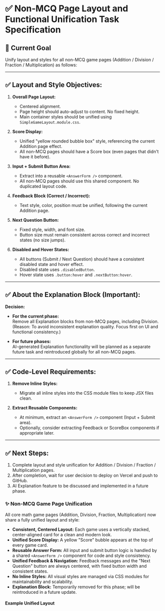 # ✅ Non-MCQ Page Layout and Functional Unification Task Specification

## 🎯 Current Goal

Unify layout and styles for all non-MCQ game pages (Addition / Division / Fraction / Multiplication) as follows:

---

## ✅ Layout and Style Objectives:

1. **Overall Page Layout:**
   - Centered alignment.
   - Page height should auto-adjust to content. No fixed height.
   - Main container styles should be unified using `SimpleGameLayout.module.css`.

2. **Score Display:**
   - Unified "yellow rounded bubble box" style, referencing the current Addition page effect.
   - All non-MCQ pages should have a Score box (even pages that didn't have it before).

3. **Input + Submit Button Area:**
   - Extract into a reusable `<AnswerForm />` component.
   - All non-MCQ pages should use this shared component. No duplicated layout code.

4. **Feedback Block (Correct / Incorrect):**
   - Text style, color, position must be unified, following the current Addition page.

5. **Next Question Button:**
   - Fixed style, width, and font size.
   - Button size must remain consistent across correct and incorrect states (no size jumps).

6. **Disabled and Hover States:**
   - All buttons (Submit / Next Question) should have a consistent disabled state and hover effect.
   - Disabled state uses `.disabledButton`.
   - Hover state uses `.button:hover` and `.nextButton:hover`.

---

## ✅ About the Explanation Block (Important):

**Decision:**

- **For the current phase:**  
Remove all Explanation blocks from non-MCQ pages, including Division.  
(Reason: To avoid inconsistent explanation quality. Focus first on UI and functional consistency.)

- **For future phases:**  
AI-generated Explanation functionality will be planned as a separate future task and reintroduced globally for all non-MCQ pages.

---

## ✅ Code-Level Requirements:

1. **Remove Inline Styles:**
   - Migrate all inline styles into the CSS module files to keep JSX files clean.

2. **Extract Reusable Components:**
   - At minimum, extract an `<AnswerForm />` component (Input + Submit area).
   - Optionally, consider extracting Feedback or ScoreBox components if appropriate later.

---

## ✅ Next Steps:

1. Complete layout and style unification for Addition / Division / Fraction / Multiplication pages.
2. After completion, wait for user decision to deploy on Vercel and push to GitHub.
3. AI Explanation feature to be discussed and implemented in a future phase.

### ✨ Non-MCQ Game Page Unification

All core math game pages (Addition, Division, Fraction, Multiplication) now share a fully unified layout and style:

- **Consistent, Centered Layout:** Each game uses a vertically stacked, center-aligned card for a clean and modern look.
- **Unified Score Display:** A yellow "Score" bubble appears at the top of every game card.
- **Reusable Answer Form:** All input and submit button logic is handled by a shared `<AnswerForm />` component for code and style consistency.
- **Unified Feedback & Navigation:** Feedback messages and the "Next Question" button are always centered, with fixed button width and consistent states.
- **No Inline Styles:** All visual styles are managed via CSS modules for maintainability and scalability.
- **Explanation Block:** Temporarily removed for this phase; will be reintroduced in a future update.

#### Example Unified Layout
